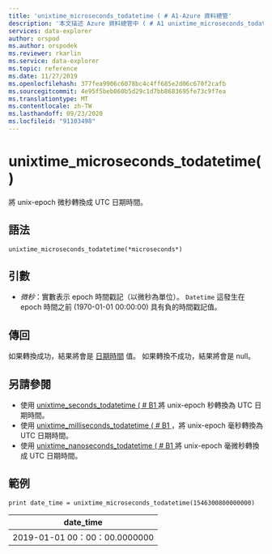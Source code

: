 ```yaml
---
title: 'unixtime_microseconds_todatetime ( # A1-Azure 資料總管'
description: '本文描述 Azure 資料總管中 ( # A1 unixtime_microseconds_todatetime。'
services: data-explorer
author: orspod
ms.author: orspodek
ms.reviewer: rkarlin
ms.service: data-explorer
ms.topic: reference
ms.date: 11/27/2019
ms.openlocfilehash: 377fea9906c6078bc4c4ff685e2d06c670f2cafb
ms.sourcegitcommit: 4e95f5beb060b5d29c1d7bb8683695fe73c9f7ea
ms.translationtype: MT
ms.contentlocale: zh-TW
ms.lasthandoff: 09/23/2020
ms.locfileid: "91103498"
---
```

# <a name="unixtime_microseconds_todatetime"></a>unixtime_microseconds_todatetime()

將 unix-epoch 微秒轉換成 UTC 日期時間。

## <a name="syntax"></a>語法

`unixtime_microseconds_todatetime(*microseconds*)`

## <a name="arguments"></a>引數

* *微秒*：實數表示 epoch 時間戳記（以微秒為單位）。 `Datetime` 這發生在 epoch 時間之前 (1970-01-01 00:00:00) 具有負的時間戳記值。

## <a name="returns"></a>傳回

如果轉換成功，結果將會是 [日期時間](./scalar-data-types/datetime.md) 值。 如果轉換不成功，結果將會是 null。

## <a name="see-also"></a>另請參閱

* 使用 [unixtime_seconds_todatetime ( # B1 ](unixtime-seconds-todatetimefunction.md)將 unix-epoch 秒轉換為 UTC 日期時間。
* 使用 [unixtime_milliseconds_todatetime ( # B1 ](unixtime-milliseconds-todatetimefunction.md)，將 unix-epoch 毫秒轉換為 UTC 日期時間。
* 使用 [unixtime_nanoseconds_todatetime ( # B1 ](unixtime-nanoseconds-todatetimefunction.md)將 unix-epoch 毫微秒轉換成 UTC 日期時間。

## <a name="example"></a>範例

<!-- csl: https://help.kusto.windows.net/Samples  -->
```kusto
print date_time = unixtime_microseconds_todatetime(1546300800000000)
```

|date_time|
|---|
|2019-01-01 00：00：00.0000000|
